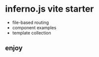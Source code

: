 # inferno.js vite starter

- file-based routing
- component examples
- template collection

## enjoy
